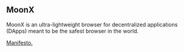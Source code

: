 ## MoonX

MoonX is an ultra-lightweight browser for decentralized applications (DApps) meant to be the safest browser in the world. 

[Manifesto.](https://gist.github.com/MaiaVictor/6b74ec779b0a54c91668b8aab4eceb83)
